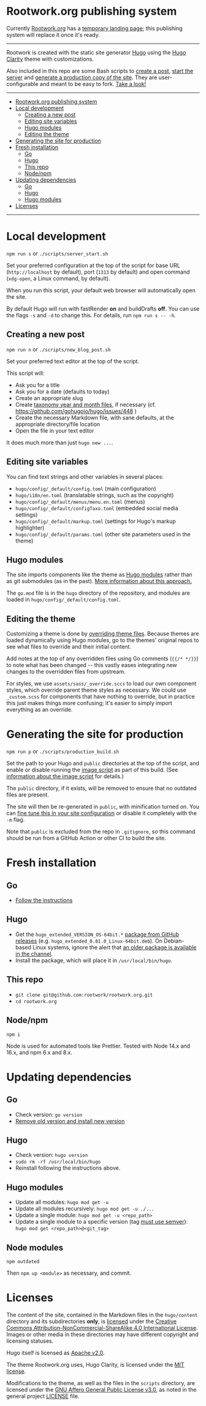 # Rootwork.org publishing system

Currently [Rootwork.org](https://rootwork.org) has a
[temporary landing page](https://github.com/rootwork/rootwork_landing); this
publishing system will replace it once it's ready.

---

Rootwork is created with the static site generator [Hugo](http://gohugo.io)
using the [Hugo Clarity](https://github.com/chipzoller/hugo-clarity) theme with
customizations.

Also included in this repo are some Bash scripts to
[create a post](#creating-a-new-post), [start the server](#local-development)
and
[generate a production copy of the site](#generating-the-site-for-production).
They are user-configurable and meant to be easy to fork. [Take a look!](scripts)

---

<!-- The following section, from "ts" to "te", is an automatically-generated
  table of contents, updated whenever this file changes. Do not edit within
  this section. -->

<!--ts-->

- [Rootwork.org publishing system](#rootworkorg-publishing-system)
- [Local development](#local-development)
  - [Creating a new post](#creating-a-new-post)
  - [Editing site variables](#editing-site-variables)
  - [Hugo modules](#hugo-modules)
  - [Editing the theme](#editing-the-theme)
- [Generating the site for production](#generating-the-site-for-production)
- [Fresh installation](#fresh-installation)
  - [Go](#go)
  - [Hugo](#hugo)
  - [This repo](#this-repo)
  - [Node/npm](#nodenpm)
- [Updating dependencies](#updating-dependencies)
  - [Go](#go-1)
  - [Hugo](#hugo-1)
  - [Hugo modules](#hugo-modules-1)
- [Licenses](#licenses)

<!-- Added by: runner, at: Wed Mar 23 20:54:00 UTC 2022 -->

<!--te-->

---

# Local development

`npm run s` or `./scripts/server_start.sh`

Set your preferred configuration at the top of the script for base URL
(`http://localhost` by default), port (`1313` by default) and open command
(`xdg-open`, a Linux command, by default).

When you run this script, your default web browser will automatically open the
site.

By default Hugo will run with fastRender **on** and buildDrafts **off**. You can
use the flags `-s` and `-d` to change this. For details, run `npm run s -- -h`.

## Creating a new post

`npm run n` or `./scripts/new_blog_post.sh`

Set your preferred text editor at the top of the script.

This script will:

- Ask you for a title
- Ask you for a date (defaults to today)
- Create an appropriate slug
- Create
  [taxonomy year and month files](https://www.jayeless.net/2021/04/taxonomies-archive-hugo.html),
  if necessary (cf. https://github.com/gohugoio/hugo/issues/448 )
- Create the necessary Markdown file, with sane defaults, at the appropriate
  directory/file location
- Open the file in your text editor

It does much more than just `hugo new ...`.

## Editing site variables

You can find text strings and other variables in several places:

- `hugo/config/_default/config.toml` (main configuration)
- `hugo/i18n/en.toml` (translatable strings, such as the copyright)
- `hugo/config/_default/menus/menu.en.toml` (menus)
- `hugo/config/_default/configTaxo.toml` (embedded social media settings)
- `hugo/config/_default/markup.toml` (settings for Hugo's markup highlighter)
- `hugo/config/_default/params.toml` (other site parameters used in the theme)

## Hugo modules

The site imports components like the theme as
[Hugo modules](https://gohugo.io/hugo-modules/) rather than as git submodules
(as in the past).
[More information about this approach.](https://github.com/rootwork/hugo-module-site)

The `go.mod` file is in the `hugo` directory of the repository, and modules are
loaded in `hugo/config/_default/config.toml`.

## Editing the theme

Customizing a theme is done by
[overriding theme files](https://gohugo.io/hugo-modules/theme-components/).
Because themes are loaded dynamically using Hugo modules, go to the themes'
original repos to see what files to override and their initial content.

Add notes at the top of any overridden files using Go comments (`{{/* */}}`) to
note what has been changed -- this vastly eases integrating new changes to the
overridden files from upstream.

For styles, we use `assets/sass/_override.sccs` to load our own component
styles, which override parent theme styles as necessary. We could use
`_custom.scss` for components that have nothing to override, but in practice
this just makes things more confusing; it's easier to simply import everything
as an override.

# Generating the site for production

`npm run p` or `./scripts/production_build.sh`

Set the path to your Hugo and `public` directories at the top of the script, and
enable or disable running the [image script](scripts/image_optimize.sh) as part
of this build. (See
[information about the image script](scripts#generate-optimized-and-modern-images)
for details.)

The `public` directory, if it exists, will be removed to ensure that no outdated
files are present.

The site will then be re-generated in `public`, with minification turned on. You
can
[fine tune this in your site configuration](https://gohugo.io/getting-started/configuration/#configure-minify)
or disable it completely with the `-m` flag.

Note that `public` is excluded from the repo in `.gitignore`, so this command
should be run from a GitHub Action or other CI to build the site.

# Fresh installation

## Go

- [Follow the instructions](https://golang.org/doc/install)

## Hugo

- Get the `hugo_extended_VERSION_OS-64bit.*`
  [package from GitHub releases](https://github.com/gohugoio/hugo/releases)
  (e.g. `hugo_extended_0.81.0_Linux-64bit.deb`). On Debian-based Linux systems,
  ignore the alert that
  [an older package is available in the channel](https://gohugo.io/getting-started/installing#debian-and-ubuntu).
- Install the package, which will place it in `/usr/local/bin/hugo`.

## This repo

- `git clone git@github.com:rootwork/rootwork.org.git`
- `cd rootwork.org`

## Node/npm

`npm i`

Node is used for automated tools like Prettier. Tested with Node 14.x and 16.x,
and npm 6.x and 8.x.

# Updating dependencies

## Go

- Check version: `go version`
- [Remove old version and install new version](https://gist.github.com/nikhita/432436d570b89cab172dcf2894465753)

## Hugo

- Check version: `hugo version`
- `sudo rm -rf /usr/local/bin/hugo`
- Reinstall following the instructions above.

## Hugo modules

- Update all modules: `hugo mod get -u`
- Update all modules recursively: `hugo mod get -u ./...`
- Update a single module: `hugo mod get -u <repo_path>`
- Update a single module to a specific version (tag
  [must use semver](https://go.dev/doc/modules/version-numbers)):
  `hugo mod get <repo_path>@<git_tag>`

## Node modules

`npm outdated`

Then `npm up <module>` as necessary, and commit.

# Licenses

The content of the site, contained in the Markdown files in the `hugo/content`
directory and its subdirectories **only**, is [licensed](hugo/content/LICENSE)
under the
[Creative Commons Attribution-NonCommercial-ShareAlike 4.0 International License](https://creativecommons.org/licenses/by-nc-sa/4.0/).
Images or other media in these directories may have different copyright and
licensing statuses.

Hugo itself is licensed as
[Apache v2.0](https://github.com/gohugoio/hugo/blob/master/LICENSE).

The theme Rootwork.org uses, Hugo Clarity, is licensed under the
[MIT license](https://github.com/chipzoller/hugo-clarity/blob/master/LICENSE.md).

Modifications to the theme, as well as the files in the `scripts` directory, are
licensed under the
[GNU Affero General Public License v3.0](https://www.gnu.org/licenses/agpl-3.0.txt),
as noted in the general project
[LICENSE](https://github.com/rootwork/rootwork.org/blob/master/LICENSE) file.
